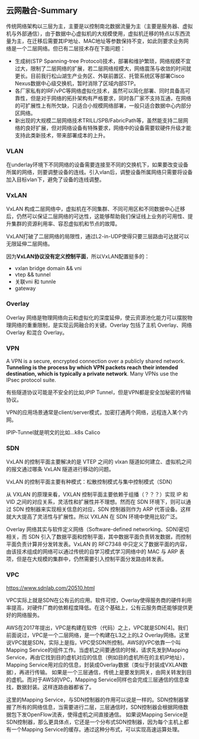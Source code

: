 ## 云网融合-Summary

传统网络架构以三层为主，主要是以控制南北数据流量为主（主要是服务器、虚拟机与外部通信），由于数据中心虚拟机的大规模使用，虚拟机迁移的特点以东西流量为主，在迁移后需要其IP地址、MAC地址等参数保持不变，如此则要求业务网络是一个二层网络。但已有二层技术存在下面问题：

- 生成树(STP Spanning-tree Protocol)技术，部署和维护繁琐，网络规模不宜过大，限制了二层网络的扩展，若二层网络规模大，网络震荡与收敛的时间就更长。目前我行松山湖生产业务区、外联前置区、托管系统区等部署Cisco Nexus数据中心级交换机，暂时消除了区域内部STP。
- 各厂家私有的IRF/vPC等网络虚拟化技术，虽然可以简化部署、同时具备高可靠性，但是对于网络的拓扑架构有严格要求，同时各厂家不支持互通，在网络的可扩展性上有所欠缺，只适合小规模网络部署，一般只适合数据中心内部分区网络。
- 新出现的大规模二层网络技术TRILL/SPB/FabricPath等，虽然能支持二层网络的良好扩展，但对网络设备有特殊要求，网络中的设备需要软硬件升级才能支持此类新技术，带来部署成本的上升。



### VLAN

在underlay环境下不同网络的设备需要连接至不同的交换机下，如果要改变设备所属的网络，则要调整设备的连线。引入vlan后，调整设备所属网络只需要将设备加入目标vlan下，避免了设备的连线调整。

### VxLAN

VxLAN 构成二层网络中，虚拟机在不同集群、不同可用区和不同数据中心迁移后，仍然可以保证二层网络的可达性，这能够帮助我们保证线上业务的可用性、提升集群的资源利用率、容忍虚拟机和节点的故障。

VxLAN打破了二层网络的局限性，通过L2-in-UDP使得只要三层路由可达就可以无限延伸二层网络。

因为**VxLAN协议没有定义控制平面**，所以VxLAN配置挺多的：

* vxlan bridge domain && vni
* vtep && tunnel
* 关联vni 和 tunnle
* gateway

### Overlay

Overlay 网络是物理网络向云和虚拟化的深度延伸，使云资源池化能力可以摆脱物理网络的重重限制，是实现云网融合的关键。Overlay 包括了主机 Overlay、网络 Overlay 和混合 Overlay。

### VPN

A VPN is a secure, encrypted connection over a publicly shared network. **Tunneling is the process by which VPN packets reach their intended destination, which is typically a private network**. Many VPNs use the IPsec protocol suite.

有些隧道协议可能是不安全的比如,IPIP Tunnel，但是VPN都是安全加秘密的传输协议。

VPN的应用场景通常是client/server模式，加密打通两个网络，远程连入某个内网。

IPIP-Tunnel就是明文的比如...k8s Calico

### SDN

VxLAN 的控制平面主要解决的是 VTEP 之间的 vlxan 隧道如何建立、虚拟机之间的报文通过哪条 VxLAN 隧道进行移动的问题。

VxLAN 的控制平面主要有种模式：松散控制模式与集中控制模式（SDN）



从 VXLAN 的原理来看，VXLAN 控制平面主要依赖于组播（？？？）实现 IP 和 VID 之间的对应关系，灵活性和扩展性并不理想。然而在 SDN 环境下，则可以通过 SDN 控制器来实现相关信息的对应，SDN 控制器则作为 ARP 代答设备。这样 就大大提高了灵活性与扩展性。所以 VXLAN 在 SDN 环境中使用比较广泛。

Overlay 网络其实与软件定义网络（Software-defined networking、SDN)密切相关，而 SDN 引入了数据平面和控制平面，其中数据平面负责转发数据，而控制平面负责计算并分发转发表。VxLAN 的 RFC7348 中只定义了数据平面的内容，由该技术组成的网络可以通过传统的自学习模式学习网络中的 MAC 与 ARP 表项，但是在大规模的集群中，仍然需要引入控制平面分发路由转发表。

### VPC

https://www.sdnlab.com/20510.html

VPC实际上就是SDN在公有云的应用。软件可控，Overlay使得服务商的硬件利用率提高，对硬件厂商的依赖程度降低。在这个基础上，公有云服务商还能够提供更好的网络服务。

AWS在2017年提出，VPC是构建在软件（代码）之上，VPC就是SDN[4]。我们前面说过，VPC是一个二层网络，是一个构建在L3之上的L2 Overlay网络。这里说VPC就是SDN，实际上是指，VPC受SDN所控制。AWS的VPC依靠一个叫Mapping Service的组件工作。当虚机之间要通信的时候，请求先发到Mapping Service，再由它找到目的虚机对应的信息（例如目的虚机所在的主机IP地址），Mapping Service用对应的信息，封装成Overlay数据（类似于封装成VXLAN数据），再进行传输。
如果是一个三层通信，传统上是要发到网关，由网关转发到目的虚机。而对于AWS的VPC，Mapping Service同样也会完成三层通信的信息查找，数据封装。这样连路由器都省了。

这里的Mapping Service，与SDN控制器的作用可以说是一样的。SDN控制器掌握了所有的网络信息，当需要进行二层，三层通信时，SDN控制器会根据网络数据包下发OpenFlow流表，使得虚机之间直接通信。
如果说Mapping Service是SDN控制器，那么更具体点，它还是一个分布式SDN控制器，因为每个主机上都有一个Mapping Service的缓存。通过这种分布式，可以实现高速运算处理。